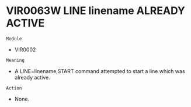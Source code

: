 # VIR0063W LINE linename ALREADY ACTIVE

`Module`
- VIR0002

`Meaning`
- A LINE=linename,START command attempted to start a line which was already active.

`Action`
- None.
